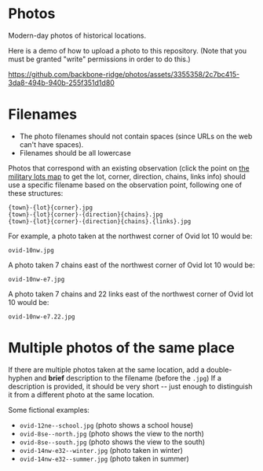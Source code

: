 # Photos
Modern-day photos of historical locations.

Here is a demo of how to upload a photo to this repository.  (Note that you must be granted "write" permissions in order to do this.)


https://github.com/backbone-ridge/photos/assets/3355358/2c7bc415-3da8-494b-940b-255f351d1d80



# Filenames

* The photo filenames should not contain spaces (since URLs on the web can't have spaces).
* Filenames should be all lowercase

Photos that correspond with an existing observation (click the point on [the military lots map](https://backbone-ridge.github.io/military-lots/) to get the lot, corner, direction, chains, links info) should use a specific filename based on the observation point, following one of these structures:

```
{town}-{lot}{corner}.jpg
{town}-{lot}{corner}-{direction}{chains}.jpg
{town}-{lot}{corner}-{direction}{chains}.{links}.jpg
```

For example, a photo taken at the northwest corner of Ovid lot 10 would be:

```
ovid-10nw.jpg
```

A photo taken 7 chains east of the northwest corner of Ovid lot 10 would be:

```
ovid-10nw-e7.jpg
```

A photo taken 7 chains and 22 links east of the northwest corner of Ovid lot 10 would be:

```
ovid-10nw-e7.22.jpg
```

# Multiple photos of the same place

If there are multiple photos taken at the same location, add a double-hyphen and **brief** description to the filename (before the `.jpg`)  If a description is provided, it should be very short -- just enough to distinguish it from a different photo at the same location.

Some fictional examples:

* `ovid-12ne--school.jpg` (photo shows a school house)
* `ovid-8se--north.jpg` (photo shows the view to the north)
* `ovid-8se--south.jpg` (photo shows the view to the south)
* `ovid-14nw-e32--winter.jpg` (photo taken in winter)
* `ovid-14nw-e32--summer.jpg` (photo taken in summer)
